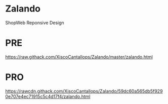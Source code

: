 # Zalando
ShopWeb Reponsive Design

# PRE
https://raw.githack.com/XiscoCantallops/Zalando/master/zalando.html

# PRO
https://rawcdn.githack.com/XiscoCantallops/Zalando/59dc60a565db5f9290e707e4ec71915c5c4d17f4/zalando.html
